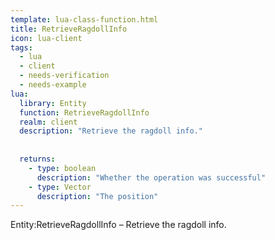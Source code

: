 ```yaml
---
template: lua-class-function.html
title: RetrieveRagdollInfo
icon: lua-client
tags:
  - lua
  - client
  - needs-verification
  - needs-example
lua:
  library: Entity
  function: RetrieveRagdollInfo
  realm: client
  description: "Retrieve the ragdoll info."
  
  
  returns:
    - type: boolean
      description: "Whether the operation was successful"
    - type: Vector
      description: "The position"
---
```


<div class="lua__search__keywords">
Entity:RetrieveRagdollInfo &#x2013; Retrieve the ragdoll info.
</div>
